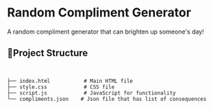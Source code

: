 # Random Compliment Generator

A random compliment generator that can brighten up someone's day!


## 📂Project Structure

```plaintext


├── index.html           # Main HTML file
├── style.css            # CSS file
├── script.js            # JavaScript for functionality
└── compliments.json    # Json file that has list of consequences
